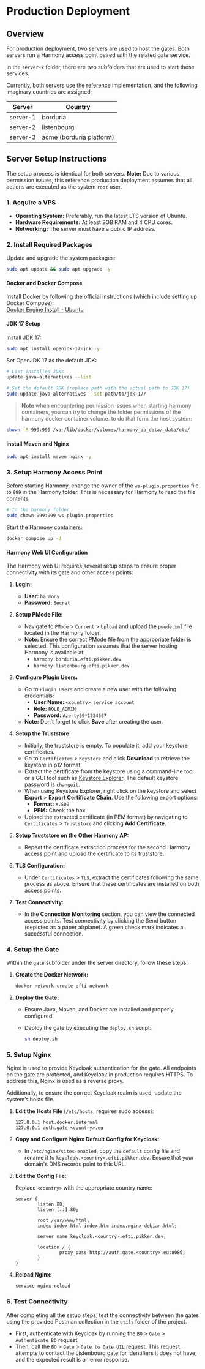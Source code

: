 # Production Deployment

## Overview

For production deployment, two servers are used to host the gates. Both servers run a Harmony access point paired with
the related gate service.

In the `server-x` folder, there are two subfolders that are used to start these services.

Currently, both servers use the reference implementation, and the following imaginary countries are assigned:

| Server   | Country                  |
|----------|--------------------------|
| server-1 | borduria                 |
| server-2 | listenbourg              |
| server-3 | acme (borduria platform) |

## Server Setup Instructions

The setup process is identical for both servers. **Note:** Due to various permission issues, this reference production
deployment assumes that all actions are executed as the system `root` user.

### 1. Acquire a VPS

- **Operating System:** Preferably, run the latest LTS version of Ubuntu.
- **Hardware Requirements:** At least 8GB RAM and 4 CPU cores.
- **Networking:** The server must have a public IP address.

### 2. Install Required Packages

Update and upgrade the system packages:

```bash
sudo apt update && sudo apt upgrade -y
```

#### Docker and Docker Compose

Install Docker by following the official instructions (which include setting up Docker Compose):  
[Docker Engine Install - Ubuntu](https://docs.docker.com/engine/install/ubuntu/)

#### JDK 17 Setup

Install JDK 17:

```bash
sudo apt install openjdk-17-jdk -y
```

Set OpenJDK 17 as the default JDK:

```bash
# List installed JDKs
update-java-alternatives --list  

# Set the default JDK (replace path with the actual path to JDK 17)
sudo update-java-alternatives --set path/to/jdk-17/
```

> **Note** when encountering permission issues when starting harmony containers, you can try to change the folder
> permissions of the harmony docker container volume. to do that form the host system:

```bash
chown -R 999:999 /var/lib/docker/volumes/harmony_ap_data/_data/etc/
```

#### Install Maven and Nginx

```bash
sudo apt install maven nginx -y
```

### 3. Setup Harmony Access Point

Before starting Harmony, change the owner of the `ws-plugin.properties` file to `999` in the Harmony folder. This is
necessary for Harmony to read the file contents.

```bash
# In the harmony folder
sudo chown 999:999 ws-plugin.properties
```

Start the Harmony containers:

```bash
docker compose up -d
```

#### Harmony Web UI Configuration

The Harmony web UI requires several setup steps to ensure proper connectivity with its gate and other access points:

1. **Login:**

    - **User:** `harmony`
    - **Password:** `Secret`

2. **Setup PMode File:**

    - Navigate to `PMode` > `Current` > `Upload` and upload the `pmode.xml` file located in the Harmony folder.
    - **Note:** Ensure the correct PMode file from the appropriate folder is selected. This configuration assumes that
      the server hosting Harmony is available at:
        - `harmony.borduria.efti.pikker.dev`
        - `harmony.listenbourg.efti.pikker.dev`

3. **Configure Plugin Users:**

    - Go to `Plugin Users` and create a new user with the following credentials:
        - **User Name:** `<country>_service_account`
        - **Role:** `ROLE_ADMIN`
        - **Password:** `Azerty59*1234567`
    - **Note:** Don’t forget to click **Save** after creating the user.

4. **Setup the Truststore:**

    - Initially, the truststore is empty. To populate it, add your keystore certificates.
    - Go to `Certificates` > `Keystore` and click **Download** to retrieve the keystore in p12 format.
    - Extract the certificate from the keystore using a command-line tool or a GUI tool such
      as [Keystore Explorer](https://keystore-explorer.org/). The default keystore password is `changeit`.
    - When using Keystore Explorer, right click on the keystore and select **Export** > **Export Certificate Chain**.
      Use the following export options:
        - **Format:** `X.509`
        - **PEM:** Check the box.
    - Upload the extracted certificate (in PEM format) by navigating to `Certificates` > `Truststore` and clicking **Add
      Certificate**.

5. **Setup Truststore on the Other Harmony AP:**

    - Repeat the certificate extraction process for the second Harmony access point and upload the certificate to its
      truststore.

6. **TLS Configuration:**

    - Under `Certificates` > `TLS`, extract the certificates following the same process as above. Ensure that these
      certificates are installed on both access points.

7. **Test Connectivity:**

    - In the **Connection Monitoring** section, you can view the connected access points. Test connectivity by clicking
      the Send button (depicted as a paper airplane). A green check mark indicates a successful connection.

### 4. Setup the Gate

Within the `gate` subfolder under the server directory, follow these steps:

1. **Create the Docker Network:**

   ```bash
   docker network create efti-network
   ```

2. **Deploy the Gate:**

    - Ensure Java, Maven, and Docker are installed and properly configured.
    - Deploy the gate by executing the `deploy.sh` script:

      ```bash
      sh deploy.sh
      ```

### 5. Setup Nginx

Nginx is used to provide Keycloak authentication for the gate. All endpoints on the gate are protected, and Keycloak in
production requires HTTPS. To address this, Nginx is used as a reverse proxy.

Additionally, to ensure the correct Keycloak realm is used, update the system’s hosts file.

1. **Edit the Hosts File** (`/etc/hosts`, requires sudo access):

   ```plaintext
   127.0.0.1 host.docker.internal
   127.0.0.1 auth.gate.<country>.eu
   ```

2. **Copy and Configure Nginx Default Config for Keycloak:**

    - In `/etc/nginx/sites-enabled`, copy the `default` config file and rename it to
      `keycloak.<country>.efti.pikker.dev`. Ensure that your domain's DNS records point to this URL.

3. **Edit the Config File:**

   Replace `<country>` with the appropriate country name:

   ```nginx
   server {
           listen 80;
           listen [::]:80;

           root /var/www/html;
           index index.html index.htm index.nginx-debian.html;

           server_name keycloak.<country>.efti.pikker.dev;

           location / {
                   proxy_pass http://auth.gate.<country>.eu:8080;
           }
   }
   ```

4. **Reload Nginx:**

   ```bash
   service nginx reload
   ```

### 6. Test Connectivity

After completing all the setup steps, test the connectivity between the gates using the provided Postman collection in
the `utils` folder of the project.

- First, authenticate with Keycloak by running the `BO` > `Gate` > `Authenticate BO` request.
- Then, call the `BO` > `Gate` > `Gate to Gate UIL` request. This request attempts to contact the Listenbourg gate for
  identifiers it does not have, and the expected result is an error response.